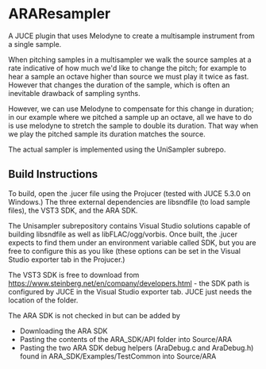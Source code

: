 # ARAResampler
A JUCE plugin that uses Melodyne to create a multisample instrument from a single sample. 

When pitching samples in a multisampler we walk the source samples at a rate indicative of how much we'd like to change 
the pitch; for example to hear a sample an octave higher than source we must play it twice as fast. However that changes
the duration of the sample, which is often an inevitable drawback of sampling synths. 

However, we can use Melodyne to compensate for this change in duration; in our example where we pitched a sample up an octave, 
all we have to do is use melodyne to stretch the sample to double its duration. That way when we play the pitched sample its
duration matches the source. 

The actual sampler is implemented using the UniSampler subrepo.

## Build Instructions

To build, open the .jucer file using the Projucer (tested with JUCE 5.3.0 on Windows.) The three external dependencies are libsndfile
(to load sample files), the VST3 SDK, and the ARA SDK. 

The Unisampler subrepository contains Visual Studio solutions capable of building libsndfile as well as libFLAC/ogg/vorbis. Once 
built, the .jucer expects to find them under an environment variable called SDK, but you are free to configure this as you like 
(these options can be set in the Visual Studio exporter tab in the Projucer.) 

The VST3 SDK is free to download from https://www.steinberg.net/en/company/developers.html - the SDK path is configured by JUCE
in the Visual Studio exporter tab. JUCE just needs the location of the folder. 

The ARA SDK is not checked in but can be added by
- Downloading the ARA SDK
- Pasting the contents of the ARA_SDK/API folder into Source/ARA
- Pasting the two ARA SDK debug helpers (AraDebug.c and AraDebug.h) found in ARA_SDK/Examples/TestCommon into Source/ARA
